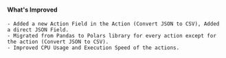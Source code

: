 #### What's Improved

    - Added a new Action Field in the Action (Convert JSON to CSV), Added a direct JSON Field. 
    - Migrated from Pandas to Polars library for every action except for the action (Convert JSON to CSV).
    - Improved CPU Usage and Execution Speed of the actions. 
    